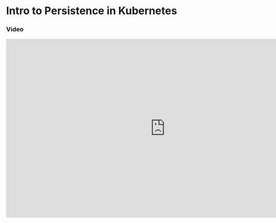 # Intro to Persistence in Kubernetes

### Video
<iframe width="862" height="485" src="https://www.youtube.com/embed/r9aNhYCyqv4" title="YouTube video player" frameborder="0" allow="accelerometer; autoplay; clipboard-write; encrypted-media; gyroscope; picture-in-picture" allowfullscreen></iframe>